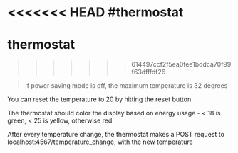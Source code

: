 <<<<<<< HEAD
#thermostat
=======
# thermostat
>>>>>>> 614497ccf2f5ea0fee1bddca70f99f63dfffdf26


> If power saving mode is off, the maximum temperature is 32 degrees






You can reset the temperature to 20 by hitting the reset button

The thermostat should color the display based on energy usage - < 18 is green, < 25 is yellow, otherwise red

After every temperature change, the thermostat makes a POST request to localhost:4567/temperature_change, with the new temperature